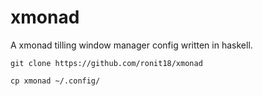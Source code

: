 # xmonad
A xmonad tilling window manager config written in haskell.


`git clone https://github.com/ronit18/xmonad`

`cp xmonad ~/.config/`

